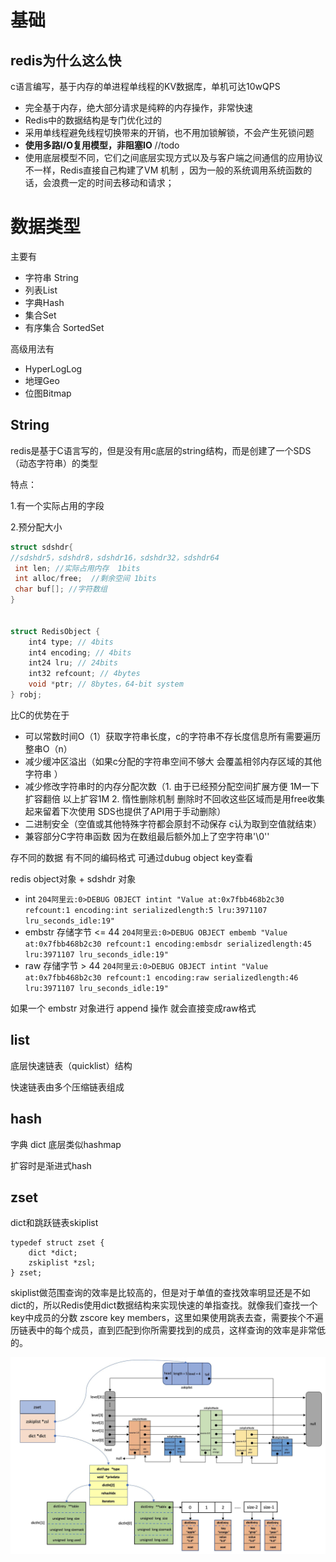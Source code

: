 # 基础
## redis为什么这么快

c语言编写，基于内存的单进程单线程的KV数据库，单机可达10wQPS

- 完全基于内存，绝大部分请求是纯粹的内存操作，非常快速
- Redis中的数据结构是专门优化过的
- 采用单线程避免线程切换带来的开销，也不用加锁解锁，不会产生死锁问题
- **使用多路I/O复用模型，非阻塞IO**  //todo
- 使用底层模型不同，它们之间底层实现方式以及与客户端之间通信的应用协议不一样，Redis直接自己构建了VM 机制 ，因为一般的系统调用系统函数的话，会浪费一定的时间去移动和请求；

# 数据类型
主要有
- 字符串 String
- 列表List
- 字典Hash
- 集合Set
- 有序集合 SortedSet

高级用法有 
- HyperLogLog
- 地理Geo
- 位图Bitmap

##  String

redis是基于C语言写的，但是没有用c底层的string结构，而是创建了一个SDS（动态字符串）的类型

特点：

1.有一个实际占用的字段

2.预分配大小
```c
struct sdshdr{
//sdshdr5，sdshdr8，sdshdr16，sdshdr32，sdshdr64 
 int len; //实际占用内存  1bits
 int alloc/free;  //剩余空间 1bits
 char buf[]; //字符数组
}


struct RedisObject {
    int4 type; // 4bits
    int4 encoding; // 4bits
    int24 lru; // 24bits
    int32 refcount; // 4bytes
    void *ptr; // 8bytes，64-bit system
} robj;
```

比C的优势在于
- 可以常数时间O（1）获取字符串长度，c的字符串不存长度信息所有需要遍历整串O（n）
- 减少缓冲区溢出（如果c分配的字符串空间不够大 会覆盖相邻内存区域的其他字符串 ）
- 减少修改字符串时的内存分配次数（1. 由于已经预分配空间扩展方便 1M一下扩容翻倍 以上扩容1M 2. 惰性删除机制  删除时不回收这些区域而是用free收集起来留着下次使用 SDS也提供了API用于手动删除）
- 二进制安全（空值或其他特殊字符都会原封不动保存 c认为取到空值就结束）
- 兼容部分C字符串函数 因为在数组最后额外加上了空字符串'\0''

存不同的数据 有不同的编码格式 可通过dubug  object key查看

redis object对象 + sdshdr 对象

- int `204阿里云:0>DEBUG OBJECT intint
       "Value at:0x7fbb468b2c30 refcount:1 encoding:int serializedlength:5 lru:3971107 lru_seconds_idle:19"`
- embstr 存储字节 <= 44  `204阿里云:0>DEBUG OBJECT embemb
                            "Value at:0x7fbb468b2c30 refcount:1 encoding:embsdr serializedlength:45 lru:3971107 lru_seconds_idle:19"`
- raw  存储字节 > 44    `204阿里云:0>DEBUG OBJECT intint
                        "Value at:0x7fbb468b2c30 refcount:1 encoding:raw serializedlength:46 lru:3971107 lru_seconds_idle:19"`

如果一个 embstr 对象进行 append 操作 就会直接变成raw格式

## list
底层快速链表（quicklist）结构

快速链表由多个压缩链表组成

## hash
字典 dict  底层类似hashmap

扩容时是渐进式hash

## zset
dict和跳跃链表skiplist
```
typedef struct zset {
    dict *dict;
    zskiplist *zsl;
} zset;
```

skiplist做范围查询的效率是比较高的，但是对于单值的查找效率明显还是不如dict的，所以Redis使用dict数据结构来实现快速的单指查找。就像我们查找一个key中成员的分数 zscore key members，这里如果使用跳表去查，需要挨个不遍历链表中的每个成员，直到匹配到你所需要找到的成员，这样查询的效率是非常低的。

![zset](../../../img/redis/zset.png)

